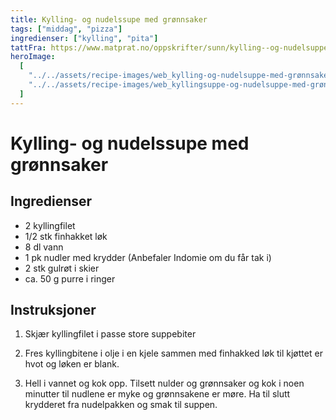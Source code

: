 ```yaml
---
title: Kylling- og nudelssupe med grønnsaker
tags: ["middag", "pizza"]
ingredienser: ["kylling", "pita"]
tattFra: https://www.matprat.no/oppskrifter/sunn/kylling--og-nudelsuppe-med-gronnsaker/
heroImage:
  [
    "../../assets/recipe-images/web_kylling-og-nudelsuppe-med-grønnsaker-en.jpg",
    "../../assets/recipe-images/web_kyllingsuppe-og-nudelsuppe-med-grønnsaker-to.jpg",
  ]
---
```


# Kylling- og nudelssupe med grønnsaker

## Ingredienser

- 2 kyllingfilet
- 1/2 stk finhakket løk
- 8 dl vann
- 1 pk nudler med krydder (Anbefaler Indomie om du får tak i)
- 2 stk gulrøt i skier
- ca. 50 g purre i ringer

## Instruksjoner

1. Skjær kyllingfilet i passe store suppebiter

2. Fres kyllingbitene i olje i en kjele sammen med finhakked løk til kjøttet er hvot og løken er blank.

3. Hell i vannet og kok opp. Tilsett nulder og grønnsaker og kok i noen minutter til nudlene er myke og grønnsakene er møre. Ha til slutt krydderet fra nudelpakken og smak til suppen.
